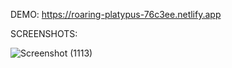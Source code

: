DEMO: https://roaring-platypus-76c3ee.netlify.app

SCREENSHOTS:

![Screenshot (1113)](https://github.com/Mohan6040/TO-DO-APP/assets/98705120/7086c5d3-c4f9-4643-903e-a3fc1d71f983)

